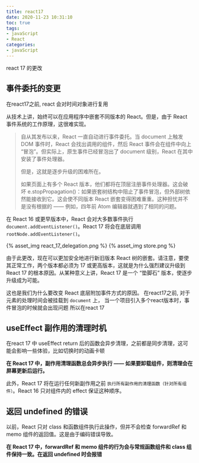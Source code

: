 ```yaml
---
title: react17
date: 2020-11-23 10:31:10
toc: true
tags:
- javaScript
- React
categories:
- javaScript
---
```

react 17 的更改

## 事件委托的变更
在react17之前, react 会对时间对象进行复用

从技术上讲，始终可以在应用程序中嵌套不同版本的 React。但是，由于 React 事件系统的工作原理，这很难实现。

>自从其发布以来，React 一直自动进行事件委托。当 document 上触发 DOM 事件时，React 会找出调用的组件，然后 React 事件会在组件中向上 “冒泡”。但实际上，原生事件已经冒泡出了 document 级别，React 在其中安装了事件处理器。
>
> 但是，这就是逐步升级的困难所在。
>
>如果页面上有多个 React 版本，他们都将在顶层注册事件处理器。这会破坏 e.stopPropagation()：如果嵌套树结构中阻止了事件冒泡，但外部树依然能接收到它。这会使不同版本 React 嵌套变得困难重重。这种担忧并不是没有根据的 —— 例如，四年前 Atom 编辑器就遇到了相同的问题。

在 React 16 或更早版本中，React 会对大多数事件执行 `document.addEventListener()`。React 17 将会在底层调用 `rootNode.addEventListener()`。

{% asset_img react_17_delegation.png  %}
{% asset_img store.png  %}

由于此更改，现在可以更加安全地进行新旧版本 React 树的嵌套。请注意，要使其正常工作，两个版本都必须为 17 或更高版本，这就是为什么强烈建议升级到 React 17 的根本原因。从某种意义上讲，React 17 是一个 “垫脚石” 版本，使逐步升级成为可能。

这也是我们为什么要改变 React 底层附加事件方式的原因。
在react17之前, 对于元素的处理时间会被挂载到 `document` 上，
当一个项目引入多个react版本时，事件冒泡的时候就会出现问题
所以在react 17 

## useEffect 副作用的清理时机

在react 17 中 useEffect return 后的函数会异步清理，之前都是同步清理，这可能会影响一些体验，比如切换时的动画卡顿

<b>在 React 17 中，副作用清理函数总会异步执行 —— 如果要卸载组件，则清理会在屏幕更新后运行。</b>

此外，React 17 将在运行任何新副作用之前 `执行所有副作用的清理函数（针对所有组件）`。React 16 只对组件内的 effect 保证这种顺序。

## 返回 undefined 的错误

以前，React 只对 class 和函数组件执行此操作，但并不会检查 forwardRef 和 memo 组件的返回值。这是由于编码错误导致。

<b>在 React 17 中，forwardRef 和 memo 组件的行为会与常规函数组件和 class 组件保持一致。在返回 undefined 时会报错</b>



